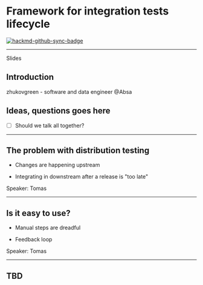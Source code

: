 # Framework for integration tests lifecycle

[![hackmd-github-sync-badge](https://hackmd.io/dXBUHLpHSH2eRQl01rY5Fg/badge)](https://hackmd.io/dXBUHLpHSH2eRQl01rY5Fg)


---

Slides 


## Introduction

zhukovgreen - software and data engineer @Absa

## Ideas, questions goes here

- [ ] Should we talk all together?

---

## The problem with distribution testing

* Changes are happening upstream

* Integrating in downstream after a release is "too late"

Speaker: Tomas

---

## Is it easy to use?

* Manual steps are dreadful

* Feedback loop

Speaker: Tomas

---

## TBD

